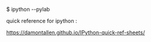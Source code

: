 $ ipython --pylab

quick reference for ipython :

https://damontallen.github.io/IPython-quick-ref-sheets/
